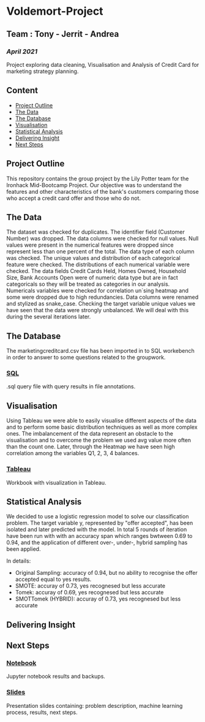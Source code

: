 # Voldemort-Project
## Team : Tony - Jerrit - Andrea
### *April 2021*

Project exploring data cleaning, Visualisation and Analysis of Credit Card for marketing strategy planning.

## Content

- [Project Outline](#project-outline)
- [The Data](#the-data)
- [The Database](#the-database)
- [Visualisation](#visualisation)
- [Statistical Analysis](#statistical-analysis)
- [Delivering Insight](#delivering-insight)
- [Next Steps](#next-steps)

## Project Outline

This repository contains the group project by the Lily Potter team for the Ironhack Mid-Bootcamp Project. Our objective was to understand the features and other characteristics of the bank's customers comparing those who accept a credit card offer and those who do not.

## The Data 

The dataset was checked for duplicates.
The identifier field (Customer Number) was dropped.
The data columns were checked for null values. Null values were present in the numerical features were dropped since represent less than one percent of the total.
The data type of each column was checked. 
The unique values and distribution of each categorical feature were checked.
The distributions of each numerical variable were checked. The data fields Credit Cards Held, Homes Owned, Household Size, Bank Accounts Open were of numeric data type but are in fact categoricals so they will be treated as categories in our analysis.
Numericals variables were checked for correlation un´sing heatmap and some were dropped due to high redundancies.
Data columns were renamed and stylized as snake_case.
Checking the target variable unique values we have seen that the data were strongly unbalanced. We will deal with this during the several iterations later.



## The Database

The marketingcreditcard.csv file has been imported in to SQL workebench in order to answer to some questions related to the groupwork.

### [SQL](https://github.com/Tognolia/Voldemort-Project/tree/main/sql)
.sql query file with query results in file annotations. 

## Visualisation

Using Tableau we were able to easily visualise different aspects of the data and to perform some basic distribution techniques as well as more complex ones. The imbalancement of the data represent an obstacle to the visualisation and to overcome the problem we used avg value more often than the count one. Later, through the Heatmap we have seen high correlation among the variables Q1, 2, 3, 4 balances.

### [Tableau](https://github.com/Tognolia/Voldemort-Project/tree/main/Tableau)
Workbook with visualization in Tableau.


## Statistical Analysis

We decided to use a logistic regression model to solve our classification problem. The target variable y, represented by "offer accepted", has been isolated and later predicted with the model. In total 5 rounds of iteration have been run with with an accuracy span which ranges bwtween 0.69 to 0.94, and the application of different over-, under-, hybrid sampling has been applied.

In details:

- Original Sampling: accuracy of 0.94, but no ability to recognise the offer accepted equal to yes results.
- SMOTE: accuray of 0.73, yes recognesed but less accurate
- Tomek: accuray of 0.69, yes recognesed but less accurate
- SMOTTomek (HYBRID): accuray of 0.73, yes recognesed but less accurate


## Delivering Insight

## Next Steps

### [Notebook](https://github.com/Tognolia/Voldemort-Project/tree/main/Notebook)
Jupyter notebook results and backups.

### [Slides](https://github.com/Tognolia/Voldemort-Project/tree/main/Slides)
Presentation slides containing: problem description, machine learning process, results, next steps. 


